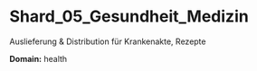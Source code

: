 # Shard_05_Gesundheit_Medizin

Auslieferung & Distribution für Krankenakte, Rezepte

**Domain:** health
